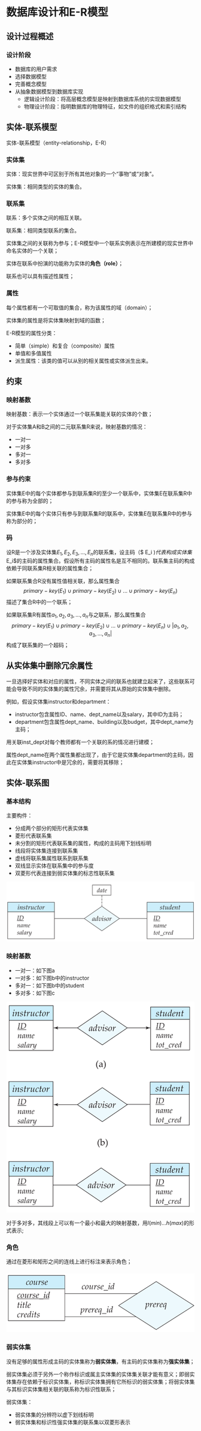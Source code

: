  

# 数据库设计和E-R模型

## 设计过程概述

### 设计阶段

* 数据库的用户需求
* 选择数据模型
* 完善概念模型
* 从抽象数据模型到数据库实现
  * 逻辑设计阶段：将高层概念模型是映射到数据库系统的实现数据模型
  * 物理设计阶段：指明数据库的物理特征，如文件的组织格式和索引结构

## 实体-联系模型

实体-联系模型（entity-relationship，E-R）

### 实体集

实体：现实世界中可区别于所有其他对象的一个“事物”或“对象”。

实体集：相同类型的实体的集合。

### 联系集

联系：多个实体之间的相互关联。

 联系集：相同类型联系的集合。

实体集之间的关联称为参与；E-R模型中一个联系实例表示在所建模的现实世界中命名实体的一个关联；

实体在联系中扮演的功能称为实体的**角色（role）**；

联系也可以具有描述性属性；

### 属性

每个属性都有一个可取值的集合，称为该属性的域（domain）；

实体集的属性是将实体集映射到域的函数；

E-R模型的属性分类：

* 简单（simple）和复合（composite）属性
* 单值和多值属性
* 派生属性：该类的值可以从别的相关属性或实体派生出来。

## 约束

### 映射基数

映射基数：表示一个实体通过一个联系集能关联的实体的个数；

对于实体集A和B之间的二元联系集R来说，映射基数的情况：

* 一对一
* 一对多
* 多对一
* 多对多

### 参与约束

实体集E中的每个实体都参与到联系集R的至少一个联系中，实体集E在联系集R中的参与称为全部的；

实体集E中的每个实体只有参与到联系集R的联系中，实体集E在联系集R中的参与称为部分的；

### 码

设R是一个涉及实体集$E_1, E_2, E_3,...,E_n$的联系集，设主码（$ E_i $)代表构成实体集$E_i$的主码的属性集合。假设所有主码的属性名是互不相同的。联系集主码的构成依赖于同联系集R相关联的属性集合；

如果联系集合R没有属性值相关联，那么属性集合
$$
primary-key(E_1) \cup primary-key(E_2) \cup ...\cup primary-key(E_n)
$$
描述了集合R中的一个联系；

如果联系集R有属性$a_1, a_2, a_3,..., a_n$与之联系，那么属性集合
$$
primary-key(E_1) \cup primary-key(E_2) \cup ...\cup primary-key(E_n) \cup |a_1, a_2, a_3,..., a_n|
$$
构成了联系集的一个超码；

## 从实体集中删除冗余属性

一旦选择好实体和对应的属性，不同实体之间的联系也就建立起来了，这些联系可能会导致不同的实体集的属性冗余，并需要将其从原始的实体集中删除。

例如，假设实体集instructor和department：

* instructor包含属性ID、name、dept_name以及salary，其中ID为主码；
* department包含属性dept_name、building以及budget，其中dept_name为主码；

用关联inst_dept对每个教师都有一个关联的系的情况进行建模；

属性dept_name在两个属性集都出现了，由于它是实体集department的主码，因此在实体集instructor中是冗余的，需要将其移除；

## 实体-联系图

### 基本结构

主要构件：

* 分成两个部分的矩形代表实体集
* 菱形代表联系集
* 未分割的矩形代表联系集的属性，构成的主码用下划线标明
* 线段将实体集连接到联系集
* 虚线将联系集属性联系到联系集
* 双线显示实体在联系集中的参与度
* 双菱形代表连接到弱实体集的标志性联系集

![image-20200305144855352](assets/image-20200305144855352.png)

### 映射基数

* 一对一：如下图a
* 一对多：如下图b中的instructor
* 多对一：如下图b中的student
* 多对多：如下图c

![image-20200305145249068](assets/image-20200305145249068.png)

对于多对多，其线段上可以有一个最小和最大的映射基数，用$l(min)...h(max)$的形式表示;

### 角色

通过在菱形和矩形之间的连线上进行标注来表示角色；

### ![image-20200305150145407](assets/image-20200305150145407.png)

### 弱实体集

没有足够的属性形成主码的实体集称为**弱实体集**，有主码的实体集称为**强实体集**；

弱实体集必须于另外一个称作标识或属主实体集的实体集关联才能有意义；即弱实体集存在依赖于标识实体集，称标识实体集拥有它所标识的弱实体集；将弱实体集与其标识实体集相关联的联系称为标识性联系；

弱实体集：

* 弱实体集的分辨符以虚下划线标明
* 弱实体集和标识性强实体集的联系集以双菱形表示

